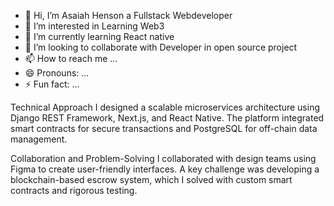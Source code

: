 - 👋 Hi, I’m Asaiah Henson a Fullstack Webdeveloper
- 👀 I’m interested in Learning Web3
- 🌱 I’m currently learning React native
- 💞️ I’m looking to collaborate with Developer in open source project
- 📫 How to reach me ...
- 😄 Pronouns: ...
- ⚡ Fun fact: ...

Technical Approach
I designed a scalable microservices architecture using Django REST Framework, Next.js, and React Native. The platform integrated smart contracts for secure transactions and PostgreSQL for off-chain data management.

Collaboration and Problem-Solving
I collaborated with design teams using Figma to create user-friendly interfaces. A key challenge was developing a blockchain-based escrow system, which I solved with custom smart contracts and rigorous testing.

